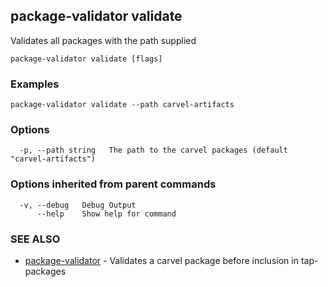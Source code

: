 ## package-validator validate

Validates all packages with the path supplied

```
package-validator validate [flags]
```

### Examples

```
package-validator validate --path carvel-artifacts
```

### Options

```
  -p, --path string   The path to the carvel packages (default "carvel-artifacts")
```

### Options inherited from parent commands

```
  -v, --debug   Debug Output
      --help    Show help for command
```

### SEE ALSO

* [package-validator](package-validator.md)	 - Validates a carvel package before inclusion in tap-packages

